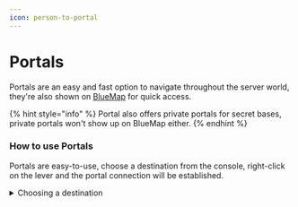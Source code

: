 ```yaml
---
icon: person-to-portal
---
```


# Portals

Portals are an easy and fast option to navigate throughout the server world, they're also shown on [BlueMap](https://map.ghentianserver.net/) for quick access.

{% hint style="info" %}
Portal also offers private portals for secret bases, private portals won't show up on BlueMap either.
{% endhint %}

### How to use Portals

Portals are easy-to-use, choose a destination from the console, right-click on the lever and the portal connection will be established.

<details>

<summary>Choosing a destination</summary>

The console shows all available public portals to choose from, right-click on the console to open the popup

<img src="../../.gitbook/assets/Portals - Choosing a destination.gif" alt="" data-size="original">

</details>

